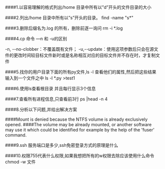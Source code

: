 ####1.以容易理解的格式列出/home 目录中所有以”d”开头的文件目录的大小



####2.列出/home 目录中所有以”s”开头的目录。
find -name "s*"


####3.删除后缀名为.log 的所有，删除前逐一询问
rm -i *.log



####4.cp 命令 —n 和 -u的区别

-n, --no-clobber：不覆盖既有文件；
-u,--update：使用这项参数后只会在源文件的更改时间较目标文件新时或是名称相互对应的目标文件并不存在时，才复制文件

####5.找你的用户目录下面的所有py文件,ls -l 查看他们的属性,然后把这些结果输入到一个文件之中
ls -l *.py >test1 


####6.使用ls查看根目录 并且每行显示3个信息


####7.查看所有进程信息,只查看前3行
ps  |head -n 4


####8.分析以下问题,并给出解决方案

####Mount is denied because the NTFS volume is already exclusively opened.
####The volume may be already mounted, or another software may use it which could be identified for example by the help of the 'fuser' command.


####9.ssh 服务端口是多少,ssh免密登录方式的原理是什么

####10.权限755代表什么权限,如果我想把所有的w权限去除应该使用什么命令
chmod -w 文件


